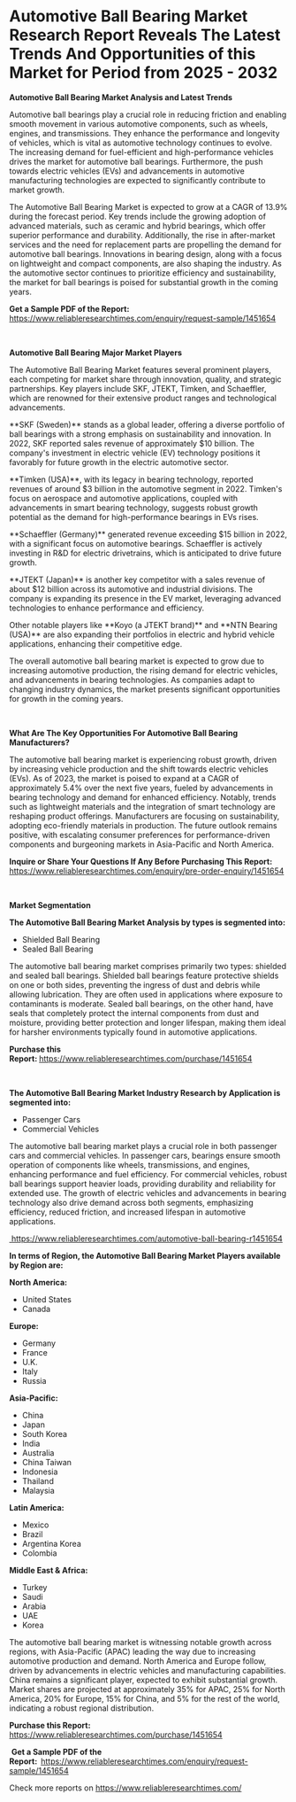 <p><h1>Automotive Ball Bearing Market Research Report Reveals The Latest Trends And Opportunities of this Market for Period from 2025 - 2032</h1></p><p><strong>Automotive Ball Bearing Market Analysis and Latest Trends</strong></p>
<p><p>Automotive ball bearings play a crucial role in reducing friction and enabling smooth movement in various automotive components, such as wheels, engines, and transmissions. They enhance the performance and longevity of vehicles, which is vital as automotive technology continues to evolve. The increasing demand for fuel-efficient and high-performance vehicles drives the market for automotive ball bearings. Furthermore, the push towards electric vehicles (EVs) and advancements in automotive manufacturing technologies are expected to significantly contribute to market growth.</p><p>The Automotive Ball Bearing Market is expected to grow at a CAGR of 13.9% during the forecast period. Key trends include the growing adoption of advanced materials, such as ceramic and hybrid bearings, which offer superior performance and durability. Additionally, the rise in after-market services and the need for replacement parts are propelling the demand for automotive ball bearings. Innovations in bearing design, along with a focus on lightweight and compact components, are also shaping the industry. As the automotive sector continues to prioritize efficiency and sustainability, the market for ball bearings is poised for substantial growth in the coming years.</p></p>
<p><strong>Get a Sample PDF of the Report:&nbsp;</strong> <a href="https://www.reliableresearchtimes.com/enquiry/request-sample/1451654?utm_campaign=3548&utm_medium=2&utm_source=Github&utm_content=ia&utm_term=30032025&utm_id=automotive-ball-bearing">https://www.reliableresearchtimes.com/enquiry/request-sample/1451654</a></p>
<p>&nbsp;</p>
<p><strong>Automotive Ball Bearing Major Market Players</strong></p>
<p><p>The Automotive Ball Bearing Market features several prominent players, each competing for market share through innovation, quality, and strategic partnerships. Key players include SKF, JTEKT, Timken, and Schaeffler, which are renowned for their extensive product ranges and technological advancements.</p><p>**SKF (Sweden)** stands as a global leader, offering a diverse portfolio of ball bearings with a strong emphasis on sustainability and innovation. In 2022, SKF reported sales revenue of approximately $10 billion. The company's investment in electric vehicle (EV) technology positions it favorably for future growth in the electric automotive sector.</p><p>**Timken (USA)**, with its legacy in bearing technology, reported revenues of around $3 billion in the automotive segment in 2022. Timken's focus on aerospace and automotive applications, coupled with advancements in smart bearing technology, suggests robust growth potential as the demand for high-performance bearings in EVs rises.</p><p>**Schaeffler (Germany)** generated revenue exceeding $15 billion in 2022, with a significant focus on automotive bearings. Schaeffler is actively investing in R&D for electric drivetrains, which is anticipated to drive future growth.</p><p>**JTEKT (Japan)** is another key competitor with a sales revenue of about $12 billion across its automotive and industrial divisions. The company is expanding its presence in the EV market, leveraging advanced technologies to enhance performance and efficiency.</p><p>Other notable players like **Koyo (a JTEKT brand)** and **NTN Bearing (USA)** are also expanding their portfolios in electric and hybrid vehicle applications, enhancing their competitive edge.</p><p>The overall automotive ball bearing market is expected to grow due to increasing automotive production, the rising demand for electric vehicles, and advancements in bearing technologies. As companies adapt to changing industry dynamics, the market presents significant opportunities for growth in the coming years.</p></p>
<p>&nbsp;</p>
<p><strong>What Are The Key Opportunities For Automotive Ball Bearing Manufacturers?</strong></p>
<p><p>The automotive ball bearing market is experiencing robust growth, driven by increasing vehicle production and the shift towards electric vehicles (EVs). As of 2023, the market is poised to expand at a CAGR of approximately 5.4% over the next five years, fueled by advancements in bearing technology and demand for enhanced efficiency. Notably, trends such as lightweight materials and the integration of smart technology are reshaping product offerings. Manufacturers are focusing on sustainability, adopting eco-friendly materials in production. The future outlook remains positive, with escalating consumer preferences for performance-driven components and burgeoning markets in Asia-Pacific and North America.</p></p>
<p><strong>Inquire or Share Your Questions If Any Before Purchasing This Report:</strong> <a href="https://www.reliableresearchtimes.com/enquiry/pre-order-enquiry/1451654?utm_campaign=3548&utm_medium=2&utm_source=Github&utm_content=ia&utm_term=30032025&utm_id=automotive-ball-bearing">https://www.reliableresearchtimes.com/enquiry/pre-order-enquiry/1451654</a></p>
<p>&nbsp;</p>
<p><strong>Market Segmentation</strong></p>
<p><strong>The Automotive Ball Bearing Market Analysis by types is segmented into:</strong></p>
<p><ul><li>Shielded Ball Bearing</li><li>Sealed Ball Bearing</li></ul></p>
<p><p>The automotive ball bearing market comprises primarily two types: shielded and sealed ball bearings. Shielded ball bearings feature protective shields on one or both sides, preventing the ingress of dust and debris while allowing lubrication. They are often used in applications where exposure to contaminants is moderate. Sealed ball bearings, on the other hand, have seals that completely protect the internal components from dust and moisture, providing better protection and longer lifespan, making them ideal for harsher environments typically found in automotive applications.</p></p>
<p><strong>Purchase this Report:&nbsp;</strong><a href="https://www.reliableresearchtimes.com/purchase/1451654?utm_campaign=3548&utm_medium=2&utm_source=Github&utm_content=ia&utm_term=30032025&utm_id=automotive-ball-bearing">https://www.reliableresearchtimes.com/purchase/1451654</a></p>
<p>&nbsp;</p>
<p><strong>The Automotive Ball Bearing Market Industry Research by Application is segmented into:</strong></p>
<p><ul><li>Passenger Cars</li><li>Commercial Vehicles</li></ul></p>
<p><p>The automotive ball bearing market plays a crucial role in both passenger cars and commercial vehicles. In passenger cars, bearings ensure smooth operation of components like wheels, transmissions, and engines, enhancing performance and fuel efficiency. For commercial vehicles, robust ball bearings support heavier loads, providing durability and reliability for extended use. The growth of electric vehicles and advancements in bearing technology also drive demand across both segments, emphasizing efficiency, reduced friction, and increased lifespan in automotive applications.</p></p>
<p><a href="https://www.reliableresearchtimes.com/automotive-ball-bearing-r1451654?utm_campaign=3548&utm_medium=2&utm_source=Github&utm_content=ia&utm_term=30032025&utm_id=automotive-ball-bearing">&nbsp;https://www.reliableresearchtimes.com/automotive-ball-bearing-r1451654</a></p>
<p><strong>In terms of Region, the Automotive Ball Bearing Market Players available by Region are:</strong></p>
<p>
    <p> <strong> North America: </strong>
        <ul>
            <li>United States</li>
            <li>Canada</li>
        </ul>
        </p> 
    <p> <strong> Europe: </strong>
        <ul>
            <li>Germany</li>
            <li>France</li>
            <li>U.K.</li>
            <li>Italy</li>
            <li>Russia</li>
        </ul>
        </p> 
    <p> <strong> Asia-Pacific: </strong>
        <ul>
            <li>China</li>
            <li>Japan</li>
            <li>South Korea</li>
            <li>India</li>
            <li>Australia</li>
            <li>China Taiwan</li>
            <li>Indonesia</li>
            <li>Thailand</li>
            <li>Malaysia</li>
        </ul>
        </p> 
    <p> <strong> Latin America: </strong>
        <ul>
            <li>Mexico</li>
            <li>Brazil</li>
            <li>Argentina Korea</li>
            <li>Colombia</li>
        </ul>
        </p> 
    <p> <strong> Middle East & Africa: </strong>
        <ul>
            <li>Turkey</li>
            <li>Saudi</li>
            <li>Arabia</li>
            <li>UAE</li>
            <li>Korea</li>
        </ul>
    </p>
    </p>
<p><p>The automotive ball bearing market is witnessing notable growth across regions, with Asia-Pacific (APAC) leading the way due to increasing automotive production and demand. North America and Europe follow, driven by advancements in electric vehicles and manufacturing capabilities. China remains a significant player, expected to exhibit substantial growth. Market shares are projected at approximately 35% for APAC, 25% for North America, 20% for Europe, 15% for China, and 5% for the rest of the world, indicating a robust regional distribution.</p></p>
<p><strong>Purchase this Report: </strong><a href="https://www.reliableresearchtimes.com/purchase/1451654?utm_campaign=3548&utm_medium=2&utm_source=Github&utm_content=ia&utm_term=30032025&utm_id=automotive-ball-bearing">https://www.reliableresearchtimes.com/purchase/1451654</a></p>
<p>&nbsp;<strong>Get a Sample PDF of the Report:&nbsp;&nbsp;</strong><a href="https://www.reliableresearchtimes.com/enquiry/request-sample/1451654?utm_campaign=3548&utm_medium=2&utm_source=Github&utm_content=ia&utm_term=30032025&utm_id=automotive-ball-bearing">https://www.reliableresearchtimes.com/enquiry/request-sample/1451654</a></p>
<p><strong></strong></p>
<p>Check more reports on <a href="https://www.reliableresearchtimes.com/?utm_campaign=3548&utm_medium=2&utm_source=Github&utm_content=ia&utm_term=30032025&utm_id=automotive-ball-bearing">https://www.reliableresearchtimes.com/</a></p>